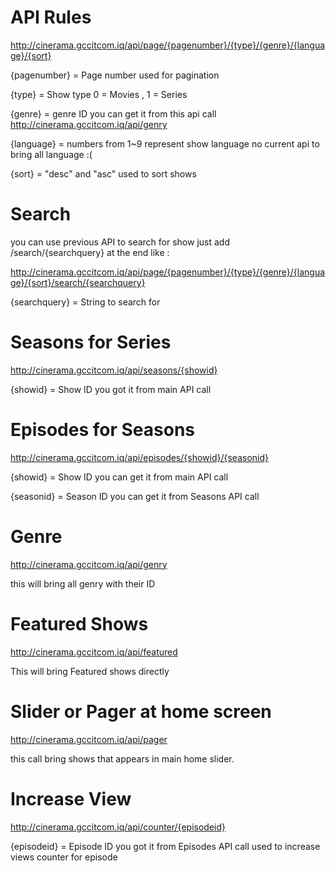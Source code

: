 
# API Rules
http://cinerama.gccitcom.iq/api/page/{pagenumber}/{type}/{genre}/{language}/{sort}

{pagenumber} = Page number used for pagination

{type} = Show type 0 = Movies , 1 = Series

{genre} = genre ID you can get it from this api call http://cinerama.gccitcom.iq/api/genry

{language} = numbers from 1~9 represent show language no current api to bring all language :(

{sort} = "desc" and "asc" used to sort shows

# Search
you can use previous API to search for show just add /search/{searchquery} at the end like :

http://cinerama.gccitcom.iq/api/page/{pagenumber}/{type}/{genre}/{language}/{sort}/search/{searchquery}

{searchquery} = String to search for

# Seasons for Series

http://cinerama.gccitcom.iq/api/seasons/{showid} 

{showid} = Show ID you got it from main API call

# Episodes for Seasons
http://cinerama.gccitcom.iq/api/episodes/{showid}/{seasonid} 

{showid} = Show ID you can get it from main API call

{seasonid} = Season ID you can get it from Seasons API call

# Genre
http://cinerama.gccitcom.iq/api/genry

this will bring all genry with their ID

# Featured Shows
http://cinerama.gccitcom.iq/api/featured

This will bring Featured shows directly

# Slider or Pager at home screen
http://cinerama.gccitcom.iq/api/pager

this call bring shows that appears in main home slider.

# Increase View
http://cinerama.gccitcom.iq/api/counter/{episodeid}

{episodeid} = Episode ID you got it from Episodes API call used to increase views counter for episode
